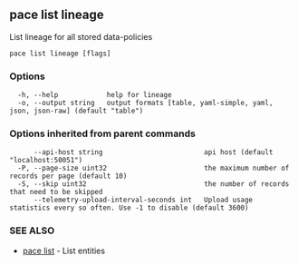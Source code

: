 ## pace list lineage

List lineage for all stored data-policies

```
pace list lineage [flags]
```

### Options

```
  -h, --help            help for lineage
  -o, --output string   output formats [table, yaml-simple, yaml, json, json-raw] (default "table")
```

### Options inherited from parent commands

```
      --api-host string                         api host (default "localhost:50051")
  -P, --page-size uint32                        the maximum number of records per page (default 10)
  -S, --skip uint32                             the number of records that need to be skipped
      --telemetry-upload-interval-seconds int   Upload usage statistics every so often. Use -1 to disable (default 3600)
```

### SEE ALSO

* [pace list](pace_list.md)	 - List entities

